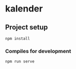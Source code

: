 # kalender

## Project setup
```
npm install
```

### Compiles  for development
```
npm run serve
```

